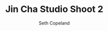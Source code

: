 ---
title: "Jin Cha Studio Shoot 2"
layout: "post"
year: "2024"
featured: "/images/photography/portraiture/portraits/jincha/studioshoot/jincha13.jpg"
rank: 9997
images:
  - "/images/photography/portraiture/portraits/jincha/studioshoot/jincha14.jpg"
  - "/images/photography/portraiture/portraits/jincha/studioshoot/jincha15.jpg"
  - "/images/photography/portraiture/portraits/jincha/studioshoot/jincha12.jpg"
  - "/images/photography/portraiture/portraits/jincha/studioshoot/jincha16.jpg"

GalleryColumns: 2
darkmode: true

Showtitle: true
Showdescription: true
Showauthor: true
Showyear: true
Showlinks: true

description: |
    I've done so many photoshoots with Jin Cha that I am starting to lose count, he's so reliable as being a practice model while I was adjusting to more portaiture styles. I have taken over a thousand photos of this amazing man. Here's some from a shoot I did with him in the studios at Massey University.

    Other Shoots with Jin Cha:<br>
    [Studio 1](https://seth.nz/photography/portraiture/post/jincha-studio-1/) |
    [Studio 2](https://seth.nz/photography/portraiture/post/jincha-studio-2/) |
    [Studio 3](https://seth.nz/photography/portraiture/post/jincha-studio-3/)  <br>
    [Jin Cha Watefront Shoot](https://seth.nz/photography/portraiture/post/jincha-waterfront) <br>
    [Jin Cha Botanic Garden Shoot 1](https://seth.nz/photography/portraiture/post/jincha-botanic-1/) |
    [Jin Cha Botanic Garden Shoot 2](https://seth.nz/photography/portraiture/post/jincha-botanic-2/) 
descriptionLabel: "About"
author: "Seth Copeland"
authorLabel: "Author"
year: "2024"
yearLabel: "Year"
links: |
    [Instagram](https://instagram.com/altfullstop) 
    <br> [YouTube](https://youtube.com/@altfullstop) <br>

    Model: <br>
    [@JinCha](https://instagram.com/jin.cha.tonic) 
linksLabel: "Links"

titleFontSize: "32px"
titleFontWeight: "bold"
descriptionFontSize: "18px"
descriptionFontWeight: "bold"
descriptionLabelFontSize: "16px"
descriptionLabelFontWeight: "600"
authorFontSize: "18px"
authorFontWeight: "bold"
authorLabelFontSize: "16px"
authorLabelFontWeight: "600"
yearFontSize: "18px"
yearFontWeight: "bold"
yearLabelFontSize: "16px"
yearLabelFontWeight: "600"
linksFontSize: "18px"
linksFontWeight: "400"
linksLabelFontSize: "16px"
linksLabelFontWeight: "600"
---